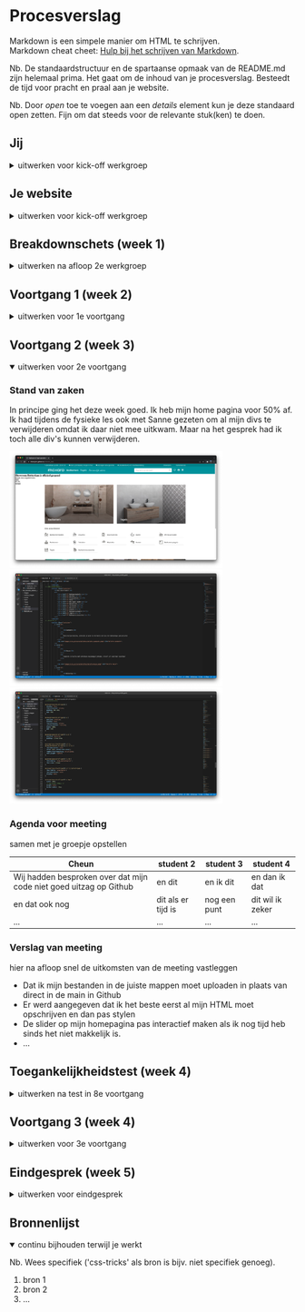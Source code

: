 # Procesverslag
Markdown is een simpele manier om HTML te schrijven.  
Markdown cheat cheet: [Hulp bij het schrijven van Markdown](https://github.com/adam-p/markdown-here/wiki/Markdown-Cheatsheet).

Nb. De standaardstructuur en de spartaanse opmaak van de README.md zijn helemaal prima. Het gaat om de inhoud van je procesverslag. Besteedt de tijd voor pracht en praal aan je website.

Nb. Door *open* toe te voegen aan een *details* element kun je deze standaard open zetten. Fijn om dat steeds voor de relevante stuk(ken) te doen.





## Jij

<details>
<summary>uitwerken voor kick-off werkgroep</summary>

### Auteur:
Cheun Yin Zhang

#### Je startniveau:
Rood en Zwarte piste

#### Je focus:
Responsive
 
</details>





## Je website

<details >
<summary>uitwerken voor kick-off werkgroep</summary>

### Je opdracht:
https://www.maxaro.nl

#### Screenshot(s) van de eerste pagina (small screen): 
Home page
<img src="readme_images/small_screen_screenshot/home_page.png" width="375px" alt="home page">

#### Screenshot(s) van de tweede pagina (small screen):
Product detail page
<img src="readme_images/small_screen_screenshot/product_page.jpg" alt="home page">

 
</details>



## Breakdownschets (week 1)

<details>
<summary>uitwerken na afloop 2e werkgroep</summary>

### de hele pagina: 
<img src="readme_images/week_1/breakdown-schets-homepage.png" width="375px" alt="breakdown schets">

### dynamisch deel (bijv menu): 
<img src="images/dummy-plaatje.jpg" width="375px" alt="breakdown van een dynamisch deel">

### wellicht nog een dynamisch deel (bijv filter): 
<img src="images/dummy-plaatje.jpg" width="375px" alt="breakdown van nog een dynamisch deel">

</details>





## Voortgang 1 (week 2)

<details>
<summary>uitwerken voor 1e voortgang</summary>

### Stand van zaken
 Ik ging eerst beginnen met de desktop nav bar sinds ik de elementen eerst goede wilde zetten. Opzicht ging het goed, het was wel even puzzelen omdat het al een tijdje geleden is dat ik met css had gewerkt. 

<img src="readme_images/week_2/html-week-2.png" width="375px" alt="html">
 <img src="readme_images/week_2/css-week-2.png" width="375px" alt="css">

### Agenda voor meeting
samen met je groepje opstellen

| student 1      | student 2          | student 3    | student 4        |
| ---            | ---                | ---          | ---              |
| dit bespreken  | en dit             | en ik dit    | en dan ik dat    |
| en dat ook nog | dit als er tijd is | nog een punt | dit wil ik zeker |
| ...            | ...                | ...          | ...              |


### Verslag van meeting
hier na afloop snel de uitkomsten van de meeting vastleggen

- Ik had te veel div's die onnodig waren, ik ga nu proberen om ze te verwijderen
- Het is gelukt om een icon in de input veld te krijgen
- Ik heb geleerd hoe je een icon ook kan laten bewegen als je er over heen hover
- ...

</details>





## Voortgang 2 (week 3)

<details open>
<summary>uitwerken voor 2e voortgang</summary>

### Stand van zaken
In principe ging het deze week goed. Ik heb mijn home pagina voor 50% af. Ik had tijdens de fysieke les ook met Sanne gezeten om al mijn divs te verwijderen omdat ik daar niet mee uitkwam. Maar na het gesprek had ik toch alle div's kunnen verwijderen. 

<img src="readme_images/week_3/home_page.png" width="375px" alt="home pagina week 3">
<img src="readme_images/week_3/html_week3.png" width="375px" alt="html code week 3">
<img src="readme_images/week_3/css_week3.png" width="375px" alt="css code week 3">


### Agenda voor meeting
samen met je groepje opstellen

| Cheun    | student 2          | student 3    | student 4        |
| ---            | ---                | ---          | ---              |
| Wij hadden besproken over dat mijn code niet goed uitzag op Github  | en dit             | en ik dit    | en dan ik dat    |
| en dat ook nog | dit als er tijd is | nog een punt | dit wil ik zeker |
| ...            | ...                | ...          | ...              |


### Verslag van meeting
hier na afloop snel de uitkomsten van de meeting vastleggen

- Dat ik mijn bestanden in de juiste mappen moet uploaden in plaats van direct in de main in Github
- Er werd aangegeven dat ik het beste eerst al mijn HTML moet opschrijven en dan pas stylen
- De slider op mijn homepagina pas interactief maken als ik nog tijd heb sinds het niet makkelijk is.
- ...

</details>





## Toegankelijkheidstest (week 4)

<details>
<summary>uitwerken na test in 8e voortgang</summary>

### Bevindingen
Lijst met je bevindingen die in de test naar voren kwamen:

#### Titel eerste bevinding
Wanneer je alleen TAB gebruik gaat die qua volgorder van links naar rechts naar recht naar links. Dit heeft te maken omdat ik flex-direction row reverse gebruik. Sinds ik het responsive probeer te maken weet ik niet exact hoe ik dit oplos

Hier een omschrijving van hoe het opgelost kan worden (met indien nodig een afbeelding)


#### Titel tweede bevinding. 
Ons assortiment  anchor links in plaats van underline de tekst dikker maken tijdens hover zodat het makkelijker wordt om te zien en er ook mooier uitziet.
<img src="readme_images/week_4/old_hover_ons_assortiment.png" alt="oud hover assortiment">

Hier een omschrijving van hoe het opgelost kan worden (met indien nodig een afbeelding)
In plaats van :hover underline scale gebruiken.
<img src="readme_images/week_4/nieuw_hover_ons_assortiment.png" alt="nieuw hover assortiment">


#### Titel volgende bevinding. 
Hier korte omschrijving (met indien nodig een afbeelding)

Hier een omschrijving van hoe het opgelost kan worden (met indien nodig een afbeelding)


#### Titel nog een bevinding. 
Hier korte omschrijving (met indien nodig een afbeelding)

Hier een omschrijving van hoe het opgelost kan worden (met indien nodig een afbeelding)

</details>





## Voortgang 3 (week 4)

<details>
<summary>uitwerken voor 3e voortgang</summary>

### Stand van zaken
hier dit ging goed & dit was lastig (neem ook screenshots op van delen van je website en code)


### Agenda voor meeting
samen met je groepje opstellen

| student 1      | student 2          | student 3    | student 4        |
| ---            | ---                | ---          | ---              |
| dit bespreken  | en dit             | en ik dit    | en dan ik dat    |
| en dat ook nog | dit als er tijd is | nog een punt | dit wil ik zeker |
| ...            | ...                | ...          | ...              |


### Verslag van meeting
hier na afloop snel de uitkomsten van de meeting vastleggen

- punt 1
- punt 2
- nog een punt
- ...

</details>





## Eindgesprek (week 5)

<details>
<summary>uitwerken voor eindgesprek</summary>

### Stand van zaken
hier dit ging goed & dit was lastig (neem ook screenshots op van delen van je website en code)

### Screenshot(s)

hier screenshot(s) van je eindresultaat

</details>





## Bronnenlijst

<details open>
<summary>continu bijhouden terwijl je werkt</summary>

Nb. Wees specifiek ('css-tricks' als bron is bijv. niet specifiek genoeg).

1. bron 1
2. bron 2
3. ...

</details>